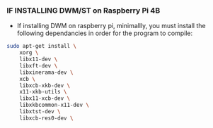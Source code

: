 ### IF INSTALLING DWM/ST on Raspberry Pi 4B
- If installing DWM on raspberry pi, minimallly, you must install the following dependancies in order for the program to compile:
```bash
sudo apt-get install \ 
    xorg \
    libx11-dev \
    libxft-dev \
    libxinerama-dev \
    xcb \
    libxcb-xkb-dev \
    x11-xkb-utils \
    libx11-xcb-dev \
    libxkbcommon-x11-dev \
    libxtst-dev \
    libxcb-res0-dev \
```
